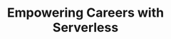 ---
title: "Empowering Careers with Serverless"
description: "Serverless is a lot more than Lambda or Knative. Serverless is a mindset and increasingly, an approach to strategic innovation for enterprises. The technical aspects of serverless are important but above all, this sector of technology is a paradigm shift in engineering.

In this talk, Farrah Campbell, Ecosystem Director at Stackery and AWS Serverless Hero, will share how adopting a “Serverless Mindset” empowers teams and people to overcome exciting technical challenges and superpower innovation. She’ll share real-world serverless stories like building Cloudformation 60x faster, how to migrate to cloud native with serverless, and how she open-sourced her first serverless project to serve the serverless community itself.

Attendees will be encouraged to get out of the negative and limiting outlook that a particular technology is “hard” or “complex” and instead focus on the values and end goals with serverless as a case study. Furthermore, the audience will walk away feeling galvanized to try something new."
speaker: Farrah Campbell
bio: "After 10 years of working in healthcare management, a serendipitous 20-minute car ride with Kara Swisher inspired Farrah to make the jump into technology. She has worked at multiple startups in many different capacities, eventually working her way to being the Ecosystems Director for Stackery in Portland, Oregon.

As the Stackery Ecosystems Director, Farrah has managed the Stackery relationship with AWS including Stackery as an Advanced Technology Partner, achieving the AWS DevOps Competency, a launch partner for Lambda Layers. Farrah has cultivated the serverless community as an organizer of Portland Serverless Days, the Portland Serverless Meetup, along with numerous serverless workshops and the Portland tech community events from Techfest to bringing multiple luminaries to Portland. She has been featured on The Cube, Faas and Furious, and in her spare time dabbles in IoT buttons and Lambdas."
image: /images/speakers/Farrah_Campbell.jpg
twitter: FarrahC32
---